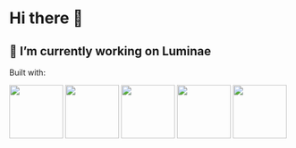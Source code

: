 # Hi there 👋

## 🔭 I’m currently working on Luminae
Built with:
<p>
  <a href="https://flutter.dev/"><img height=96 src="https://storage.googleapis.com/cms-storage-bucket/64d67700f8293a9dc827.svg"/></a>
  <a href="https://www.rust-lang.org/"><img height=96 src="https://www.rust-lang.org/logos/rust-logo-128x128.png"/></a>
  <a href="https://dart.dev/"><img height=96 src="https://upload.wikimedia.org/wikipedia/commons/9/91/Dart-logo-icon.svg"/></a>
  <a href="https://supabase.com/"><img height=96 src="https://seeklogo.com/images/S/supabase-logo-DCC676FFE2-seeklogo.com.png"/></a>
  <a href="https://www.postgresql.org/"><img height=96 src="https://wiki.postgresql.org/images/3/30/PostgreSQL_logo.3colors.120x120.png"/></a>
</p>

<!-- 
![quicktime's GitHub stats](https://github-readme-stats-seven-psi-53.vercel.app/api?username=quicktime&show_icons=true&theme=radical)
-->

<!--
**quicktime/quicktime** is a ✨ _special_ ✨ repository because its `README.md` (this file) appears on your GitHub profile.

Here are some ideas to get you started:

- 🔭 I’m currently working on ...
- 🌱 I’m currently learning ...
- 👯 I’m looking to collaborate on ...
- 🤔 I’m looking for help with ...
- 💬 Ask me about ...
- 📫 How to reach me: ...
- 😄 Pronouns: ...
- ⚡ Fun fact: ...
-->
